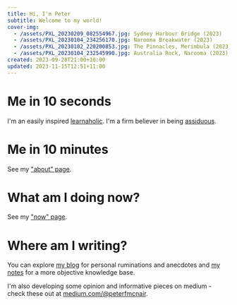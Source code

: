 ```yaml
---
title: Hi, I'm Peter
subtitle: Welcome to my world!
cover-img:
  - /assets/PXL_20230209_082554967.jpg: Sydney Harbour Bridge (2023)
  - /assets/PXL_20230104_234256170.jpg: Narooma Breakwater (2023)
  - /assets/PXL_20230102_220200853.jpg: The Pinnacles, Merimbula (2023)
  - /assets/PXL_20230104_232545990.jpg: Australia Rock, Narooma (2023)
created: 2023-09-28T21:00+10:00
updated: 2023-11-15T12:51+11:00
---
```

# Me in 10 seconds
I'm an easily inspired [learnaholic](https://www.urbandictionary.com/define.php?term=learnaholic).
I'm a firm believer in being [assiduous](https://www.merriam-webster.com/dictionary/assiduous).

# Me in 10 minutes
See my ["about" page](about.md).

# What am I doing now?
See my ["now" page](now.md).

# Where am I writing?
You can explore [my blog](blog) for personal ruminations and anecdotes and [my notes](https://notes.peterfmcnair.com) for a more objective knowledge base.

I'm also developing some opinion and informative pieces on medium - check these out at [medium.com/@peterfmcnair](https://medium.com/@peterfmcnair).
